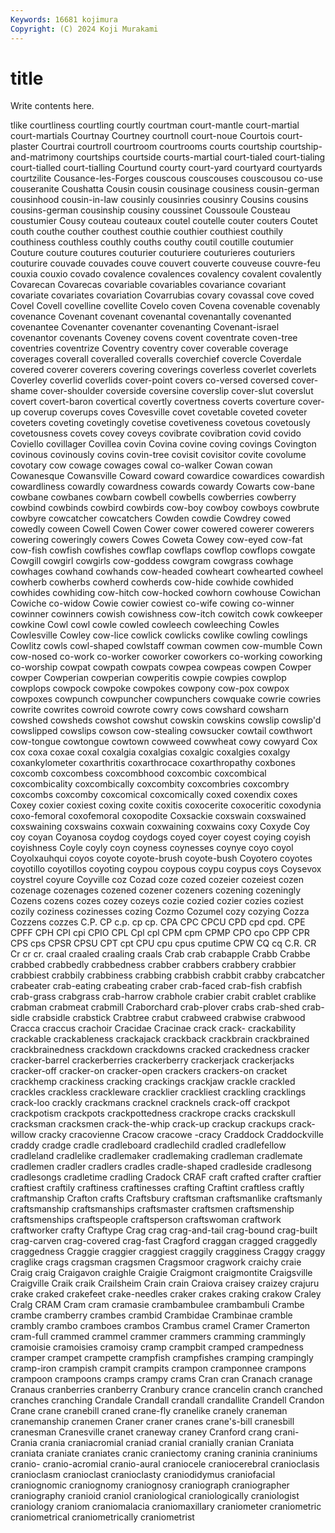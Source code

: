 ```yaml
---
Keywords: 16681 kojimura
Copyright: (C) 2024 Koji Murakami
---
```


# title

Write contents here.



tlike courtliness
courtling courtly courtman court-mantle court-martial court-martials Courtnay Courtney courtnoll court-noue
Courtois court-plaster Courtrai courtroll courtroom courtrooms courts courtship courtship-and-matrimony courtships
courtside courts-martial court-tialed court-tialing court-tialled court-tialling Courtund courty court-yard courtyard
courtyards courtzilite Cousance-les-Forges couscous couscouses couscousou co-use couseranite Coushatta Cousin
cousin cousinage cousiness cousin-german cousinhood cousin-in-law cousinly cousinries cousinry Cousins
cousins cousins-german cousinship cousiny coussinet Coussoule Cousteau coustumier Cousy couteau
couteaux coutel coutelle couter couters Coutet couth couthe couther couthest
couthie couthier couthiest couthily couthiness couthless couthly couths couthy coutil
coutille coutumier Couture couture coutures couturier couturiere couturieres couturiers couturire
couvade couvades couve couvert couverte couveuse couvre-feu couxia couxio covado
covalence covalences covalency covalent covalently Covarecan Covarecas covariable covariables covariance
covariant covariate covariates covariation Covarrubias covary covassal cove coved Covel
Covell covelline covellite Covelo coven Covena covenable covenably covenance Covenant
covenant covenantal covenantally covenanted covenantee Covenanter covenanter covenanting Covenant-israel covenantor
covenants Coveney covens covent coventrate coven-tree coventries coventrize Coventry coventry
cover coverable coverage coverages coverall coveralled coveralls coverchief covercle Coverdale
covered coverer coverers covering coverings coverless coverlet coverlets Coverley coverlid
coverlids cover-point covers co-versed coversed cover-shame cover-shoulder coverside coversine coverslip
cover-slut coverslut covert covert-baron covertical covertly covertness coverts coverture cover-up
coverup coverups coves Covesville covet covetable coveted coveter coveters coveting
covetingly covetise covetiveness covetous covetously covetousness covets covey coveys covibrate
covibration covid covido Coviello covillager Covillea covin Covina covine coving
covings Covington covinous covinously covins covin-tree covisit covisitor covite covolume
covotary cow cowage cowages cowal co-walker Cowan cowan Cowanesque Cowansville
Coward coward cowardice cowardices cowardish cowardliness cowardly cowardness cowards cowardy
Cowarts cow-bane cowbane cowbanes cowbarn cowbell cowbells cowberries cowberry cowbind
cowbinds cowbird cowbirds cow-boy cowboy cowboys cowbrute cowbyre cowcatcher cowcatchers
Cowden cowdie Cowdrey cowed cowedly coween Cowell Cowen Cower cower
cowered cowerer cowerers cowering coweringly cowers Cowes Coweta Cowey cow-eyed
cow-fat cow-fish cowfish cowfishes cowflap cowflaps cowflop cowflops cowgate Cowgill
cowgirl cowgirls cow-goddess cowgram cowgrass cowhage cowhages cowhand cowhands cow-headed
cowheart cowhearted cowheel cowherb cowherbs cowherd cowherds cow-hide cowhide cowhided
cowhides cowhiding cow-hitch cow-hocked cowhorn cowhouse Cowichan Cowiche co-widow Cowie
cowier cowiest co-wife cowing co-winner cowinner cowinners cowish cowishness cow-itch
cowitch cowk cowkeeper cowkine Cowl cowl cowle cowled cowleech cowleeching
Cowles Cowlesville Cowley cow-lice cowlick cowlicks cowlike cowling cowlings Cowlitz
cowls cowl-shaped cowlstaff cowman cowmen cow-mumble Cown cow-nosed co-work co-worker
coworker coworkers co-working coworking co-worship cowpat cowpath cowpats cowpea cowpeas
cowpen Cowper cowper Cowperian cowperian cowperitis cowpie cowpies cowplop cowplops
cowpock cowpoke cowpokes cowpony cow-pox cowpox cowpoxes cowpunch cowpuncher cowpunchers
cowquake cowrie cowries cowrite cowrites cowroid cowrote cowry cows cowshard
cowsharn cowshed cowsheds cowshot cowshut cowskin cowskins cowslip cowslip'd cowslipped
cowslips cowson cow-stealing cowsucker cowtail cowthwort cow-tongue cowtongue cowtown cowweed
cowwheat cowy cowyard Cox cox coxa coxae coxal coxalgia coxalgias
coxalgic coxalgies coxalgy coxankylometer coxarthritis coxarthrocace coxarthropathy coxbones coxcomb coxcombess
coxcombhood coxcombic coxcombical coxcombicality coxcombically coxcombity coxcombries coxcombry coxcombs coxcomby
coxcomical coxcomically coxed coxendix coxes Coxey coxier coxiest coxing coxite
coxitis coxocerite coxoceritic coxodynia coxo-femoral coxofemoral coxopodite Coxsackie coxswain coxswained
coxswaining coxswains coxwain coxwaining coxwains coxy Coxyde Coy coy coyan
Coyanosa coydog coydogs coyed coyer coyest coying coyish coyishness Coyle
coyly coyn coyness coynesses coynye coyo coyol Coyolxauhqui coyos coyote
coyote-brush coyote-bush Coyotero coyotes coyotillo coyotillos coyoting coypou coypous coypu
coypus coys Coysevox coystrel coyure Coyville coz Cozad coze cozed
cozeier cozeiest cozen cozenage cozenages cozened cozener cozeners cozening cozeningly
Cozens cozens cozes cozey cozeys cozie cozied cozier cozies coziest
cozily coziness cozinesses cozing Cozmo Cozumel cozy cozying Cozza Cozzens
cozzes C.P. CP c.p. cp cp. CPA CPC CPCU CPD
cpd cpd. CPE CPFF CPH CPI cpi CPIO CPL Cpl
cpl CPM cpm CPMP CPO cpo CPP CPR CPS cps
CPSR CPSU CPT cpt CPU cpu cpus cputime CPW CQ
cq C.R. CR Cr cr cr. craal craaled craaling craals
Crab crab crabapple Crabb Crabbe crabbed crabbedly crabbedness crabber crabbers
crabbery crabbier crabbiest crabbily crabbiness crabbing crabbish crabbit crabby crabcatcher
crabeater crab-eating crabeating craber crab-faced crab-fish crabfish crab-grass crabgrass crab-harrow
crabhole crabier crabit crablet crablike crabman crabmeat crabmill Craborchard crab-plover
crabs crab-shed crab-sidle crabsidle crabstick Crabtree crabut crabweed crabwise crabwood
Cracca craccus crachoir Cracidae Cracinae crack crack- crackability crackable crackableness
crackajack crackback crackbrain crackbrained crackbrainedness crackdown crackdowns cracked crackedness cracker
cracker-barrel crackerberries crackerberry crackerjack crackerjacks cracker-off cracker-on cracker-open crackers crackers-on
cracket crackhemp crackiness cracking crackings crackjaw crackle crackled crackles crackless
crackleware cracklier crackliest crackling cracklings crack-loo crackly crackmans cracknel cracknels
crack-off crackpot crackpotism crackpots crackpottedness crackrope cracks crackskull cracksman cracksmen
crack-the-whip crack-up crackup crackups crack-willow cracky cracovienne Cracow cracowe -cracy
Craddock Craddockville craddy cradge cradle cradleboard cradlechild cradled cradlefellow cradleland
cradlelike cradlemaker cradlemaking cradleman cradlemate cradlemen cradler cradlers cradles cradle-shaped
cradleside cradlesong cradlesongs cradletime cradling Cradock CRAF craft crafted crafter
craftier craftiest craftily craftiness craftinesses crafting Craftint craftless craftly craftmanship
Crafton crafts Craftsbury craftsman craftsmanlike craftsmanly craftsmanship craftsmanships craftsmaster craftsmen
craftsmenship craftsmenships craftspeople craftsperson craftswoman craftwork craftworker crafty Craftype Crag
crag crag-and-tail crag-bound crag-built crag-carven crag-covered crag-fast Cragford craggan cragged
craggedly craggedness Craggie craggier craggiest craggily cragginess Craggy craggy craglike
crags cragsman cragsmen Cragsmoor cragwork craichy craie Craig craig Craigavon
craighle Craigie Craigmont craigmontite Craigsville Craigville Craik craik Crailsheim Crain
crain Craiova craisey craizey crajuru crake craked crakefeet crake-needles craker
crakes craking crakow Craley Cralg CRAM Cram cram cramasie crambambulee
crambambuli Crambe crambe cramberry crambes crambid Crambidae Crambinae cramble crambly
crambo cramboes crambos Crambus cramel Cramer Cramerton cram-full crammed crammel
crammer crammers cramming crammingly cramoisie cramoisies cramoisy cramp crampbit cramped
crampedness cramper crampet crampette crampfish crampfishes cramping crampingly cramp-iron crampish
crampit crampits crampon cramponnee crampons crampoon crampoons cramps crampy crams
Cran cran Cranach cranage Cranaus cranberries cranberry Cranbury crance crancelin
cranch cranched cranches cranching Crandale Crandall crandall crandallite Crandell Crandon
Crane crane cranebill craned crane-fly cranelike cranely craneman cranemanship cranemen
Craner craner cranes crane's-bill cranesbill cranesman Cranesville cranet craneway craney
Cranford crang crani- Crania crania craniacromial craniad cranial cranially cranian
Craniata craniata craniate craniates cranic craniectomy craning craninia craniniums cranio-
cranio-acromial cranio-aural craniocele craniocerebral cranioclasis cranioclasm cranioclast cranioclasty craniodidymus craniofacial
craniognomic craniognomy craniognosy craniograph craniographer craniography cranioid craniol craniological craniologically
craniologist craniology craniom craniomalacia craniomaxillary craniometer craniometric craniometrical craniometrically craniometrist
